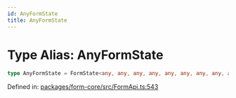 ```yaml
---
id: AnyFormState
title: AnyFormState
---
```


# Type Alias: AnyFormState

```ts
type AnyFormState = FormState<any, any, any, any, any, any, any, any, any>;
```

Defined in: [packages/form-core/src/FormApi.ts:543](https://github.com/TanStack/form/blob/main/packages/form-core/src/FormApi.ts#L543)
